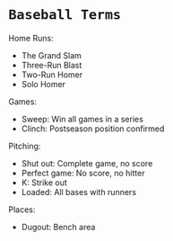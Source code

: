 # `Baseball Terms`

Home Runs:
- The Grand Slam
- Three-Run Blast
- Two-Run Homer
- Solo Homer

Games:
- Sweep: Win all games in a series
- Clinch: Postseason position confirmed

Pitching:
- Shut out: Complete game, no score
- Perfect game: No score, no hitter
- K: Strike out
- Loaded: All bases with runners

Places:
- Dugout: Bench area